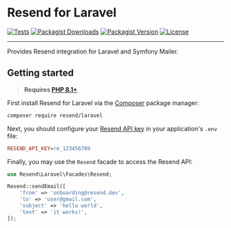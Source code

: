 # Resend for Laravel

[![Tests](https://img.shields.io/github/actions/workflow/status/jayanratna/resend-laravel/tests.yml?label=tests&style=for-the-badge&labelColor=000000)](https://github.com/jayanratna/resend-laravel/actions/workflows/tests.yml)
[![Packagist Downloads](https://img.shields.io/packagist/dt/resend/client?style=for-the-badge&labelColor=000000)](https://packagist.org/packages/resend/client)
[![Packagist Version](https://img.shields.io/packagist/v/resend/client?style=for-the-badge&labelColor=000000)](https://packagist.org/packages/resend/client)
[![License](https://img.shields.io/github/license/jayanratna/resend-laravel?color=9cf&style=for-the-badge&labelColor=000000)](https://github.com/jayanratna/resend-laravel/blob/main/LICENSE)

---

Provides Resend integration for Laravel and Symfony Mailer.

## Getting started

> **Requires [PHP 8.1+](https://php.net/releases/)**

First install Resend for Laravel via the [Composer](https://getcomposer.org/) package manager:

```bash
composer require resend/laravel
```

Next, you should configure your [Resend API key](https://resend.com/api-keys) in your application's `.env` file:

```ini
RESEND_API_KEY=re_123456789
```

Finally, you may use the `Resend` facade to access the Resend API:

```php
use Resend\Laravel\Facades\Resend;

Resend::sendEmail([
    'from' => 'onboarding@resend.dev',
    'to' => 'user@gmail.com',
    'subject' => 'hello world',
    'text' => 'it works!',
]);
```
